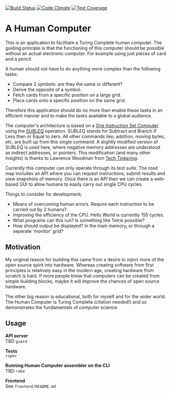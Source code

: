 [![Build Status](https://travis-ci.org/tombh/human-computer.svg)](https://travis-ci.org/tombh/human-computer)
[![Code Climate](https://codeclimate.com/github/tombh/human-computer/badges/gpa.svg)](https://codeclimate.com/github/tombh/human-computer)
[![Test Coverage](https://codeclimate.com/github/tombh/human-computer/badges/coverage.svg)](https://codeclimate.com/github/tombh/human-computer/coverage)

# A Human Computer

This is an application to facilitate a Turing Complete human computer. The guiding principle is
that the functioning of this computer should be possible without an actual electronic computer.
For example using just pieces of card and a pencil.

A human should not have to do anything more complex than the following tasks:
* Compare 2 symbols: are they the same or different?
* Derive the opposite of a symbol.
* Fetch cards from a specific position on a large grid.
* Place cards onto a specific position on the same grid.

Therefore this application should do no more than enable these tasks in an efficient manner and
to make the tasks available to a global audience.

The computer's architecture is based on a [One Instruction Set Computer](http://en.wikipedia.org/wiki/One_instruction_set_computer) using the [SUBLEQ](https://esolangs.org/wiki/Subleq)
operation. SUBLEQ stands for Subtract and Branch if Less then or Equal to zero. All other commands
like; addition, moving bytes, etc, are built up from this single command. A slightly modified
version of SUBLEQ is used here, where negative memory addresses are understood as
indirect addresses, or pointers. This modification (and many other insights) is thanks to Lawrence
Woodman from [Tech Tinkering](http://techtinkering.com/2009/05/15/improving-the-standard-subleq-oisc-architecture/).

Currently this computer can only operate through its test suite. The road map includes an API
where you can request instructions, submit results and view snapshots of memory. Once there is an
API then we can create a web-based GUI to allow humans to easily carry out single CPU cycles.

Things to consider for development;
* Means of overcoming human errors. Require each instruction to be carried out by 2 humans?
* Improving the efficiency of the CPU. Hello World is currently 155 cycles.
* What programs can this run? Is something like Tetris possible?
* How should output be displayed? In the main memory, or through a seperate 'monitor' grid?

## Motivation
My original reason for building this came from a desire to inject more of the open source spirit
into hardware. Whereas creating software from first principles is relatively easy in the modern
age, creating hardware from scratch is hard. If more people know that computers can be created
from simple building blocks, maybe it will improve the chances of open source hardware.

The other big reason is educational, both for myself and for the wider world. The Human Computer
is Turing Complete (citation needed!) and so demonstrates the fundamentals of computer science.

## Usage

**API server**    
TBD
`guard`

**Tests**    
`rspec`

**Running Human Computer assembler on the CLI**    
TBD
`rake`

**Frontend**    
See `frontend/README.md`
